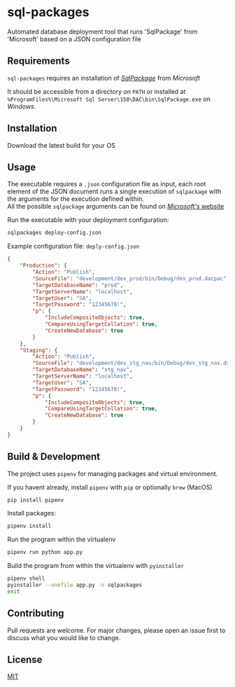 # sql-packages
Automated database deployment tool that runs 'SqlPackage' from 'Microsoft' based on a JSON configuration file

## Requirements

`sql-packages` requires an installation of [_SqlPackage_](https://docs.microsoft.com/en-us/sql/tools/sqlpackage-download?view=sql-server-2017)
from _Microsoft_

It should be accessible from a directory on `PATH` or installed at `%ProgramFiles%\Microsoft Sql Server\150\DAC\bin\SqlPackage.exe` on _Windows_.

## Installation

Download the latest build for your OS

## Usage

The executable requires a `.json` configuration file as input,
each root element of the JSON document runs a single execution of `sqlpackage`
with the arguments for the execution defined within.  
All the possible `sqlpackage` arguments can be found on [_Microsoft's_ website](https://docs.microsoft.com/en-us/sql/tools/sqlpackage?view=sql-server-2017)

Run the executable with your deployment configuration:

```bash
sqlpackages deploy-config.json
```

Example configuration file: `deply-config.json`

```json
{
    "Production": {
        "Action": "Publish",
        "SourceFile": "development/dev_prod/bin/Debug/dev_prod.dacpac",
        "TargetDatabaseName": "prod",
        "TargetServerName": "localhost",
        "TargetUser": "SA",
        "TargetPassword": "12345678!",
        "p": {
            "IncludeCompositeObjects": true,
            "CompareUsingTargetCollation": true,
            "CreateNewDatabase": true
        }
    },
    "Staging": {
        "Action": "Publish",
        "SourceFile": "development/dev_stg_nav/bin/Debug/dev_stg_nav.dacpac",
        "TargetDatabaseName": "stg_nav",
        "TargetServerName": "localhost",
        "TargetUser": "SA",
        "TargetPassword": "12345678!",
        "p": {
            "IncludeCompositeObjects": true,
            "CompareUsingTargetCollation": true,
            "CreateNewDatabase": true
        }
    }
}
```

## Build & Development
The project uses `pipenv` for managing packages and virtual environment.

If you havent already, install `pipenv` with `pip` or optionally `brew` (MacOS)
```bash
pip install pipenv
```

Install packages:
```bash
pipenv install
```

Run the program within the virtualenv
```bash
pipenv run python app.py
```

Build the program from within the virtualenv with `pyinstaller`
```bash
pipenv shell
pyinstaller --onefile app.py -n sqlpackages
exit
```

## Contributing
Pull requests are welcome. For major changes, please open an issue first to discuss what you would like to change.

## License
[MIT](https://choosealicense.com/licenses/mit/)
